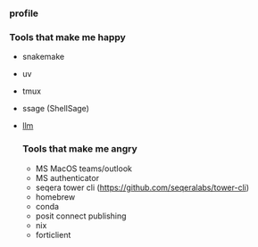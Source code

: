 ### profile

### Tools that make me happy
* snakemake
* uv
* tmux
* ssage (ShellSage)
* [llm](https://github.com/simonw/llm)

  ### Tools that make me angry
  * MS MacOS teams/outlook
  * MS authenticator
  * seqera tower cli (https://github.com/seqeralabs/tower-cli)
  * homebrew
  * conda
  * posit connect publishing
  * nix
  * forticlient

